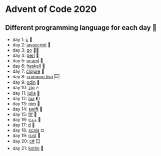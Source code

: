 # Advent of Code 2020
## Different programming language for each day :cowboy_hat_face:

* day 1: [c](https://github.com/sivertjoe/Advent-of-Code/blob/master/2020/day_01/main.c) :older_man:
* day 2: [javascript](https://github.com/sivertjoe/Advent-of-Code/blob/master/2020/day_02/main.js) :bridge_at_night:
* day 3: [go](https://github.com/sivertjoe/Advent-of-Code/blob/master/2020/day_03/main.go) :running_man:
* day 4: [perl](https://github.com/sivertjoe/Advent-of-Code/blob/master/2020/day_04/main.pl) :gem:
* day 5: [ocaml](https://github.com/sivertjoe/Advent-of-Code/blob/master/2020/day_05/main.ml) :camel:
* day 6: [haskell](https://github.com/sivertjoe/Advent-of-Code/blob/master/2020/day_06/main.hs) :mage:
* day 7: [clojure](https://github.com/sivertjoe/Advent-of-Code/blob/master/2020/day_07/main.clj) :test_tube:
* day 8: [common lisp](https://github.com/sivertjoe/Advent-of-Code/blob/master/2020/day_08/main.lisp) :cl:
* day 9: [odin](https://github.com/sivertjoe/Advent-of-Code/blob/master/2020/day_09/main.odin) :meat_on_bone:
* day 10: [zig](https://github.com/sivertjoe/Advent-of-Code/blob/master/2020/day_10/main.zig) :fire:
* day 11: [julia](https://github.com/sivertjoe/Advent-of-Code/blob/master/2020/day_11/main.jl) :dancer:
* day 12: [lua](https://github.com/sivertjoe/Advent-of-Code/blob/master/2020/day_12/main.lua) :moon:
* day 13: [nim](https://github.com/sivertjoe/Advent-of-Code/blob/master/2020/day_13/main.nim) :crown:
* day 14: [swift](https://github.com/sivertjoe/Advent-of-Code/blob/master/2020/day_14/main.swift) :eagle:
* day 15: [f#](https://github.com/sivertjoe/Advent-of-Code/blob/master/2020/day_15/main.fsx) :knife:
* day 16: [c++](https://github.com/sivertjoe/Advent-of-Code/blob/master/2020/day_16/main.cpp) :skunk:
* day 17: [d](https://github.com/sivertjoe/Advent-of-Code/blob/master/2020/day_17/main.d) :dizzy:
* day 18: [scala](https://github.com/sivertjoe/Advent-of-Code/blob/master/2020/day_18/main.scala) :balance_scale:
* day 19: [rust](https://github.com/sivertjoe/Advent-of-Code/blob/master/2020/day_19/main.rs) :crab:
* day 20: [c#](https://github.com/sivertjoe/Advent-of-Code/blob/master/2020/day_20/main.cs) :window:
* day 21: [kotlin](https://github.com/sivertjoe/Advent-of-Code/blob/master/2020/day_21/main.kts) :robot:
